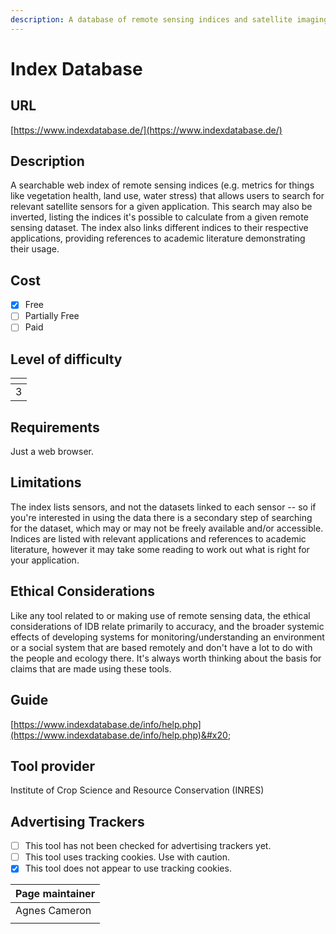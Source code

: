 ```yaml
---
description: A database of remote sensing indices and satellite imaging sensors
---
```


# Index Database

## URL

[https://www.indexdatabase.de/](https://www.indexdatabase.de/)

## Description

A searchable web index of remote sensing indices (e.g. metrics for things like vegetation health, land use, water stress) that allows users to search for relevant satellite sensors for a given application. This search may also be inverted, listing the indices it's possible to calculate from a given remote sensing dataset. The index also links different indices to their respective applications, providing references to academic literature demonstrating their usage.

## Cost

* [x] Free
* [ ] Partially Free
* [ ] Paid

## Level of difficulty

<table><thead><tr><th data-type="rating" data-max="5"></th></tr></thead><tbody><tr><td>3</td></tr></tbody></table>

## Requirements

Just a web browser.

## Limitations

The index lists sensors, and not the datasets linked to each sensor -- so if you're interested in using the data there is a secondary step of searching for the dataset, which may or may not be freely available and/or accessible. Indices are listed with relevant applications and references to academic literature, however it may take some reading to work out what is right for your application.

## Ethical Considerations

Like any tool related to or making use of remote sensing data, the ethical considerations of IDB relate primarily to accuracy, and the broader systemic effects of developing systems for monitoring/understanding an environment or a social system that are based remotely and don't have a lot to do with the people and ecology there. It's always worth thinking about the basis for claims that are made using these tools.

## Guide

[https://www.indexdatabase.de/info/help.php](https://www.indexdatabase.de/info/help.php)&#x20;

## Tool provider

Institute of Crop Science and Resource Conservation (INRES)

## Advertising Trackers

* [ ] This tool has not been checked for advertising trackers yet.
* [ ] This tool uses tracking cookies. Use with caution.
* [x] This tool does not appear to use tracking cookies.

| Page maintainer |
| --------------- |
| Agnes Cameron   |
|                 |

